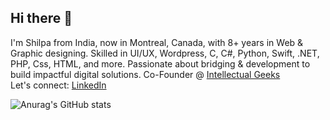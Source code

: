 ## Hi there 👋
 
I'm Shilpa from India, now in Montreal, Canada, with 8+ years in Web & Graphic designing. Skilled in UI/UX, Wordpress, C, C#, Python, Swift, .NET, PHP, Css, HTML, and more. Passionate about bridging & development to build impactful digital solutions.
Co-Founder @ [Intellectual Geeks](https://intellectualgeeks.com/)  
Let's connect: [LinkedIn](https://www.linkedin.com/in/shilpa-shilpa-158466273/)

![Anurag's GitHub stats](https://github-readme-stats.vercel.app/api?username=shilpa2508&hide=contribs,prs)
